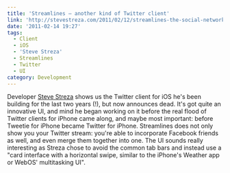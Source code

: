 ```yaml
---
title: 'Streamlines – another kind of Twitter client'
link: 'http://stevestreza.com/2011/02/12/streamlines-the-social-network-iphone-client-that-never-was/'
date: '2011-02-14 19:27'
tags:
  - Client
  - iOS
  - 'Steve Streza'
  - Streamlines
  - Twitter
  - UI
category: Development
---
```


Developer [Steve Streza](http://stevestreza.com/) shows us the Twitter client for iOS he's been building for the last two years (!), but now announces dead. It's got quite an innovative UI, and mind he began working on it before the real flood of Twitter clients for iPhone came along, and maybe most important: before Tweetie for iPhone became Twitter for iPhone. Streamlines does not only show you your Twitter stream: you're able to incorporate Facebook friends as well, and even merge them together into one. The UI sounds really interesting as Streza chose to avoid the common tab bars and instead use a "card interface with a horizontal swipe, similar to the iPhone's Weather app or WebOS' multitasking UI".
